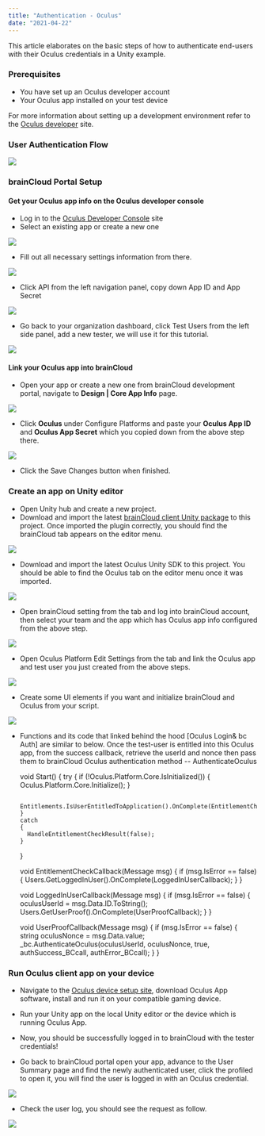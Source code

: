 ```yaml
---
title: "Authentication - Oculus"
date: "2021-04-22"
---
```


This article elaborates on the basic steps of how to authenticate end-users with their Oculus credentials in a Unity example.

### Prerequisites

- You have set up an Oculus developer account
- Your Oculus app installed on your test device

For more information about setting up a development environment refer to the [Oculus developer](https://developer.oculus.com/documentation/unity/book-unity-gsg/) site.

### User Authentication Flow

[![](https://downloads.intercomcdn.com/i/o/327819613/7c2a2098f34ffe793f383014/image.png?expires=1619204400&signature=2db87e22097e30b94cccc23ca7ebc8ed2ca18764e0becb5b4c7b50bf0506bb07)](https://downloads.intercomcdn.com/i/o/327819613/7c2a2098f34ffe793f383014/image.png?expires=1619204400&signature=2db87e22097e30b94cccc23ca7ebc8ed2ca18764e0becb5b4c7b50bf0506bb07)

### brainCloud Portal Setup

#### Get your Oculus app info on the Oculus developer console

- Log in to the [Oculus Developer Console](https://developer.oculus.com/manage/organizations/105569934983132/) site
- Select an existing app or create a new one

[![](https://downloads.intercomcdn.com/i/o/327823074/63003ab86707ded12181f5ea/image.png?expires=1619204400&signature=787f558dd05a49b7224d88ba8e2a2dafbbb545d6d16b7043de487a8b91f2c037)](https://downloads.intercomcdn.com/i/o/327823074/63003ab86707ded12181f5ea/image.png?expires=1619204400&signature=787f558dd05a49b7224d88ba8e2a2dafbbb545d6d16b7043de487a8b91f2c037)

- Fill out all necessary settings information from there.

[![](https://downloads.intercomcdn.com/i/o/327823563/b9e18b2eeeb8582f1b198058/image.png?expires=1619204400&signature=b669e67c300e9f5aa1ce09a1f1c8714c7725faf0f97514f82497effe8f8e5ec5)](https://downloads.intercomcdn.com/i/o/327823563/b9e18b2eeeb8582f1b198058/image.png?expires=1619204400&signature=b669e67c300e9f5aa1ce09a1f1c8714c7725faf0f97514f82497effe8f8e5ec5)

- Click API from the left navigation panel, copy down App ID and App Secret

[![](https://downloads.intercomcdn.com/i/o/327823816/2880ce064445607ee8835934/image.png?expires=1619204400&signature=7eb83a181bdd562e712b580959bc2cbac55f3270b4a6b4ef165d36579d22f44b)](https://downloads.intercomcdn.com/i/o/327823816/2880ce064445607ee8835934/image.png?expires=1619204400&signature=7eb83a181bdd562e712b580959bc2cbac55f3270b4a6b4ef165d36579d22f44b)

- Go back to your organization dashboard, click Test Users from the left side panel, add a new tester, we will use it for this tutorial.

[![](https://downloads.intercomcdn.com/i/o/327824067/7a84068676c59f20b2441099/image.png?expires=1619204400&signature=4ec27b88fb512e252126ddfdac2d600b499966853dc19357958a9443ba5bb224)](https://downloads.intercomcdn.com/i/o/327824067/7a84068676c59f20b2441099/image.png?expires=1619204400&signature=4ec27b88fb512e252126ddfdac2d600b499966853dc19357958a9443ba5bb224)

#### Link your Oculus app into brainCloud

- Open your app or create a new one from brainCloud development portal, navigate to **Design | Core App Info** page.

[![](https://downloads.intercomcdn.com/i/o/327824389/d6226c87556afce86a77952a/image.png?expires=1619204400&signature=0413ff629d701a659f2c89215fdccee396abd14dd3a4dc8b1d0ec5e8af598550)](https://downloads.intercomcdn.com/i/o/327824389/d6226c87556afce86a77952a/image.png?expires=1619204400&signature=0413ff629d701a659f2c89215fdccee396abd14dd3a4dc8b1d0ec5e8af598550)

- Click **Oculus** under Configure Platforms and paste your **Oculus App ID** and **Oculus App Secret** which you copied down from the above step there.

[![](https://downloads.intercomcdn.com/i/o/327824646/f5ea1198f41f87e1e8035d52/image.png?expires=1619204400&signature=32de705ceb01e345afc64382bfb3cd5e2c9b307bdea739a7dfcc56543505485b)](https://downloads.intercomcdn.com/i/o/327824646/f5ea1198f41f87e1e8035d52/image.png?expires=1619204400&signature=32de705ceb01e345afc64382bfb3cd5e2c9b307bdea739a7dfcc56543505485b)

- Click the Save Changes button when finished.

### Create an app on Unity editor

- Open Unity hub and create a new project.
- Download and import the latest [brainCloud client Unity package](https://github.com/getbraincloud/braincloud-csharp/releases) to this project. Once imported the plugin correctly, you should find the brainCloud tab appears on the editor menu.

[![](https://downloads.intercomcdn.com/i/o/327825905/5ecb2c4b19b1eab7a452d59b/image.png?expires=1619204400&signature=d835dd9c33bef014a39419a79dc2b3847ed50a4e2243ba2b88c51ba206532f63)](https://downloads.intercomcdn.com/i/o/327825905/5ecb2c4b19b1eab7a452d59b/image.png?expires=1619204400&signature=d835dd9c33bef014a39419a79dc2b3847ed50a4e2243ba2b88c51ba206532f63)

- Download and import the latest Oculus Unity SDK to this project. You should be able to find the Oculus tab on the editor menu once it was imported.

[![](https://downloads.intercomcdn.com/i/o/327826120/442a7b3a3d8eff8dc7399a79/image.png?expires=1619204400&signature=cb59669e7afb53d6acd58685135c892e8ee9e65ce4d4e19d655cb0e0addd63a7)](https://downloads.intercomcdn.com/i/o/327826120/442a7b3a3d8eff8dc7399a79/image.png?expires=1619204400&signature=cb59669e7afb53d6acd58685135c892e8ee9e65ce4d4e19d655cb0e0addd63a7)

- Open brainCloud setting from the tab and log into brainCloud account, then select your team and the app which has Oculus app info configured from the above step.

[![](https://downloads.intercomcdn.com/i/o/327826370/704f1d2ed3ebb4164b020f66/image.png?expires=1619204400&signature=318ccd8469af814f121f59c599ecd3fdd804060e86c6cfcc776c4352c941e8b6)](https://downloads.intercomcdn.com/i/o/327826370/704f1d2ed3ebb4164b020f66/image.png?expires=1619204400&signature=318ccd8469af814f121f59c599ecd3fdd804060e86c6cfcc776c4352c941e8b6)

- Open Oculus Platform Edit Settings from the tab and link the Oculus app and test user you just created from the above steps.

[![](https://downloads.intercomcdn.com/i/o/327826589/157340e53bf6f7f73d081a01/image.png?expires=1619204400&signature=155da2dea6516adcffda91ff7f670114b16ee7885c27fa993d3c0336c6d2e6bd)](https://downloads.intercomcdn.com/i/o/327826589/157340e53bf6f7f73d081a01/image.png?expires=1619204400&signature=155da2dea6516adcffda91ff7f670114b16ee7885c27fa993d3c0336c6d2e6bd)

- Create some UI elements if you want and initialize brainCloud and Oculus from your script.

[![](https://downloads.intercomcdn.com/i/o/327826976/ef992a41d159fc46b180aa24/image.png?expires=1619204400&signature=a5ddb7b0dc9d4f1cacb86b0235f325f9c03a15e382ffa010e2628398fc381737)](https://downloads.intercomcdn.com/i/o/327826976/ef992a41d159fc46b180aa24/image.png?expires=1619204400&signature=a5ddb7b0dc9d4f1cacb86b0235f325f9c03a15e382ffa010e2628398fc381737)

- Functions and its code that linked behind the hood \[Oculus Login& bc Auth\] are similar to below. Once the test-user is entitled into this Oculus app, from the success callback, retrieve the userId and nonce then pass them to brainCloud Oculus authentication method -- AuthenticateOculus

    void Start()
    {
      try
      {
        if (!Oculus.Platform.Core.IsInitialized())
        {
          Oculus.Platform.Core.Initialize();
        }

        Entitlements.IsUserEntitledToApplication().OnComplete(EntitlementCheckCallback);
      }
      catch
      {
        HandleEntitlementCheckResult(false);
      }
    }
    
    void EntitlementCheckCallback(Message msg)
    {
        if (msg.IsError ==  false)
        {
            Users.GetLoggedInUser().OnComplete(LoggedInUserCallback);
        }
    }

    void LoggedInUserCallback(Message<User> msg)
    {
        if (msg.IsError == false)
        {
            oculusUserId = msg.Data.ID.ToString();
            Users.GetUserProof().OnComplete(UserProofCallback);
        }
    }
    
    void UserProofCallback(Message<UserProof> msg)
    {
        if (msg.IsError == false)
        {
            string oculusNonce = msg.Data.value;
            \_bc.AuthenticateOculus(oculusUserId, oculusNonce, true, authSuccess\_BCcall, authError\_BCcall);
        }
    }

### Run Oculus client app on your device

- Navigate to the [Oculus device setup site](https://www.oculus.com/setup/), download Oculus App software, install and run it on your compatible gaming device.

- Run your Unity app on the local Unity editor or the device which is running Oculus App.
- Now, you should be successfully logged in to brainCloud with the tester credentials!
- Go back to brainCloud portal open your app, advance to the User Summary page and find the newly authenticated user, click the profiled to open it, you will find the user is logged in with an Oculus credential.

[![](https://downloads.intercomcdn.com/i/o/327827555/aa2efe7b98197533aceb87f8/image.png?expires=1619204400&signature=338ae4b72491b0816c0ef6c4cdbbb34fdda05e5152aac0166026e60fcb24696d)](https://downloads.intercomcdn.com/i/o/327827555/aa2efe7b98197533aceb87f8/image.png?expires=1619204400&signature=338ae4b72491b0816c0ef6c4cdbbb34fdda05e5152aac0166026e60fcb24696d)

- Check the user log, you should see the request as follow.

[![](https://downloads.intercomcdn.com/i/o/327827727/3ffd8678109fc394292146d3/image.png?expires=1619204400&signature=8fb758b6fc5333dfab7324bde73750b191ff5bdffd84fbe7022bf371901eb479)](https://downloads.intercomcdn.com/i/o/327827727/3ffd8678109fc394292146d3/image.png?expires=1619204400&signature=8fb758b6fc5333dfab7324bde73750b191ff5bdffd84fbe7022bf371901eb479)
